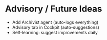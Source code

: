 # Advisory / Future Ideas

- Add Archivist agent (auto-logs everything)
- Advisory tab in Cockpit (auto-suggestions)
- Self-learning: suggest improvements daily
